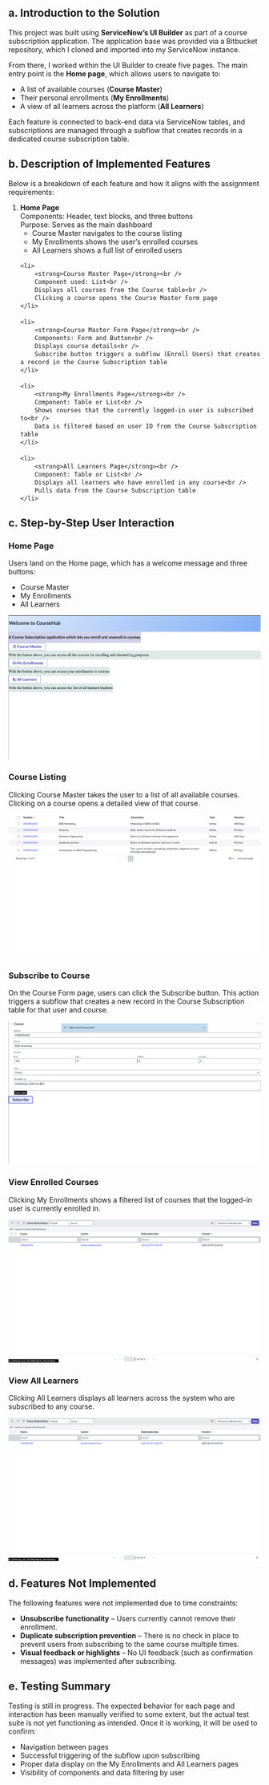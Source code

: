 <!DOCTYPE html>
<html lang="en">
<head>
    <meta charset="UTF-8" />
    <meta name="viewport" content="width=device-width, initial-scale=1" />
    <title>Course Subscription Application - README</title>
</head>
<body>

<h2>a. Introduction to the Solution</h2>

<p>
    This project was built using <strong>ServiceNow’s UI Builder</strong> as part of a course subscription application. The application base was provided via a Bitbucket repository, which I cloned and imported into my ServiceNow instance.
</p>
<p>
    From there, I worked within the UI Builder to create five pages. The main entry point is the <strong>Home page</strong>, which allows users to navigate to:
</p>
<ul>
    <li>A list of available courses (<strong>Course Master</strong>)</li>
    <li>Their personal enrollments (<strong>My Enrollments</strong>)</li>
    <li>A view of all learners across the platform (<strong>All Learners</strong>)</li>
</ul>
<p>
    Each feature is connected to back-end data via ServiceNow tables, and subscriptions are managed through a subflow that creates records in a dedicated course subscription table.
</p>

<h2>b. Description of Implemented Features</h2>

<p>Below is a breakdown of each feature and how it aligns with the assignment requirements:</p>

<ol>
    <li>
        <strong>Home Page</strong><br />
        Components: Header, text blocks, and three buttons<br />
        Purpose: Serves as the main dashboard<br />
        <ul>
            <li>Course Master navigates to the course listing</li>
            <li>My Enrollments shows the user’s enrolled courses</li>
            <li>All Learners shows a full list of enrolled users</li>
        </ul>
    </li>

    <li>
        <strong>Course Master Page</strong><br />
        Component used: List<br />
        Displays all courses from the Course table<br />
        Clicking a course opens the Course Master Form page
    </li>

    <li>
        <strong>Course Master Form Page</strong><br />
        Components: Form and Button<br />
        Displays course details<br />
        Subscribe button triggers a subflow (Enroll Users) that creates a record in the Course Subscription table
    </li>

    <li>
        <strong>My Enrollments Page</strong><br />
        Component: Table or List<br />
        Shows courses that the currently logged-in user is subscribed to<br />
        Data is filtered based on user ID from the Course Subscription table
    </li>

    <li>
        <strong>All Learners Page</strong><br />
        Component: Table or List<br />
        Displays all learners who have enrolled in any course<br />
        Pulls data from the Course Subscription table
    </li>
</ol>

<h2>c. Step-by-Step User Interaction</h2>

<h3>Home Page</h3>
<p>Users land on the Home page, which has a welcome message and three buttons:</p>
<ul>
    <li>Course Master</li>
    <li>My Enrollments</li>
    <li>All Learners</li>
</ul>
<p><img src="https://github.com/vatsalr26/CourseHub/blob/main/Screenshots/Home%20page.png" alt="Home Page" /></p>

<h3>Course Listing</h3>
<p>Clicking Course Master takes the user to a list of all available courses. Clicking on a course opens a detailed view of that course.</p>
<p><img src="https://github.com/vatsalr26/CourseHub/blob/main/Screenshots/CourseMaster.png" alt="Course Master" /></p>

<h3>Subscribe to Course</h3>
<p>On the Course Form page, users can click the Subscribe button. This action triggers a subflow that creates a new record in the Course Subscription table for that user and course.</p>
<p><img src="https://github.com/vatsalr26/CourseHub/blob/main/Screenshots/Subscribe!.png" alt="Subscribe to Course" /></p>

<h3>View Enrolled Courses</h3>
<p>Clicking My Enrollments shows a filtered list of courses that the logged-in user is currently enrolled in.</p>
<p><img src="https://github.com/vatsalr26/CourseHub/blob/main/Screenshots/SubscribeProof.png" alt="My Enrollments" /></p>

<h3>View All Learners</h3>
<p>Clicking All Learners displays all learners across the system who are subscribed to any course.</p>
<p><img src="https://github.com/vatsalr26/CourseHub/blob/main/Screenshots/SubscribeProof.png" alt="All Learners" /></p>

<h2>d. Features Not Implemented</h2>
<p>The following features were not implemented due to time constraints:</p>
<ul>
    <li><strong>Unsubscribe functionality</strong> – Users currently cannot remove their enrollment.</li>
    <li><strong>Duplicate subscription prevention</strong> – There is no check in place to prevent users from subscribing to the same course multiple times.</li>
    <li><strong>Visual feedback or highlights</strong> – No UI feedback (such as confirmation messages) was implemented after subscribing.</li>
</ul>

<h2>e. Testing Summary</h2>
<p>Testing is still in progress. The expected behavior for each page and interaction has been manually verified to some extent, but the actual test suite is not yet functioning as intended. Once it is working, it will be used to confirm:</p>
<ul>
    <li>Navigation between pages</li>
    <li>Successful triggering of the subflow upon subscribing</li>
    <li>Proper data display on the My Enrollments and All Learners pages</li>
    <li>Visibility of components and data filtering by user</li>
</ul>

</body>
</html>
